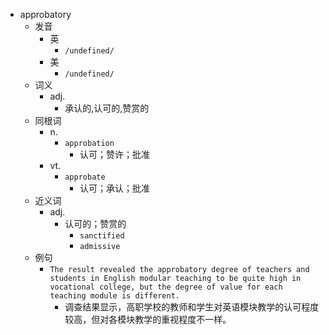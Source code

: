 - approbatory
  - 发音
    - 英
      - `/undefined/`
    - 美
      - `/undefined/`
  - 词义
    - adj.
      - 承认的,认可的,赞赏的
  - 同根词
    - n.
      - `approbation`
        - 认可；赞许；批准
    - vt.
      - `approbate`
        - 认可；承认；批准
  - 近义词
    - adj.
      - 认可的；赞赏的
        - `sanctified`
        - `admissive`
  - 例句
    - `The result revealed the approbatory degree of teachers and students in English modular teaching to be quite high in vocational college, but the degree of value for each teaching module is different.`
      - 调查结果显示，高职学校的教师和学生对英语模块教学的认可程度较高，但对各模块教学的重视程度不一样。

